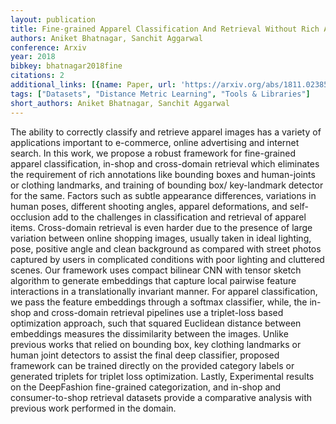 ```yaml
---
layout: publication
title: Fine-grained Apparel Classification And Retrieval Without Rich Annotations
authors: Aniket Bhatnagar, Sanchit Aggarwal
conference: Arxiv
year: 2018
bibkey: bhatnagar2018fine
citations: 2
additional_links: [{name: Paper, url: 'https://arxiv.org/abs/1811.02385'}]
tags: ["Datasets", "Distance Metric Learning", "Tools & Libraries"]
short_authors: Aniket Bhatnagar, Sanchit Aggarwal
---
```

The ability to correctly classify and retrieve apparel images has a variety
of applications important to e-commerce, online advertising and internet
search. In this work, we propose a robust framework for fine-grained apparel
classification, in-shop and cross-domain retrieval which eliminates the
requirement of rich annotations like bounding boxes and human-joints or
clothing landmarks, and training of bounding box/ key-landmark detector for the
same. Factors such as subtle appearance differences, variations in human poses,
different shooting angles, apparel deformations, and self-occlusion add to the
challenges in classification and retrieval of apparel items. Cross-domain
retrieval is even harder due to the presence of large variation between online
shopping images, usually taken in ideal lighting, pose, positive angle and
clean background as compared with street photos captured by users in
complicated conditions with poor lighting and cluttered scenes. Our framework
uses compact bilinear CNN with tensor sketch algorithm to generate embeddings
that capture local pairwise feature interactions in a translationally invariant
manner. For apparel classification, we pass the feature embeddings through a
softmax classifier, while, the in-shop and cross-domain retrieval pipelines use
a triplet-loss based optimization approach, such that squared Euclidean
distance between embeddings measures the dissimilarity between the images.
Unlike previous works that relied on bounding box, key clothing landmarks or
human joint detectors to assist the final deep classifier, proposed framework
can be trained directly on the provided category labels or generated triplets
for triplet loss optimization. Lastly, Experimental results on the DeepFashion
fine-grained categorization, and in-shop and consumer-to-shop retrieval
datasets provide a comparative analysis with previous work performed in the
domain.